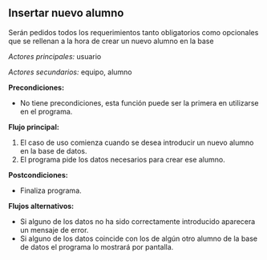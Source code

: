 **Insertar nuevo alumno**
---

Serán pedidos todos los requerimientos tanto obligatorios como opcionales que se
rellenan a la hora de crear un nuevo alumno en la base

*Actores principales:* usuario

*Actores secundarios:* equipo, alumno

**Precondiciones:**

* No tiene precondiciones, esta función puede ser la primera en utilizarse en el programa.

**Flujo principal:**

1. El caso de uso comienza cuando se desea introducir un nuevo alumno en la base de datos.
2. El programa pide los datos necesarios para crear ese alumno.


**Postcondiciones:**

* Finaliza programa.

**Flujos alternativos:**

* Si alguno de los datos no ha sido correctamente introducido aparecera un mensaje de error.
* Si alguno de los datos coincide con los de algún otro alumno de la base de datos el programa
  lo mostrará por pantalla.
